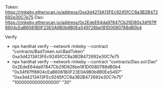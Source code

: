 Token: https://rinkeby.etherscan.io/address/0xa3d4213A13FEc9245fCC8a3B2B472692e30C7e75
Dao: https://rinkeby.etherscan.io/address/0x2EdeE64da97847Cb29D80x34f97ff8604cEaB6081B0F23E0A9B0b8B0Ee549726be181D0080788dB0b4

Verify
* npx hardhat verify --network rinkeby --contract "contracts/BadToken.sol:BadToken" 0xa3d4213A13FEc9245fCC8a3B2B472692e30C7e75
* npx hardhat verify --network rinkeby --contract "contracts/Dao.sol:Dao" 0x2EdeE64da97847Cb29D826be181D0080788dB0b4 "0x34f97ff8604cEaB6081B0F23E0A9B0b8B0Ee5497" "0xa3d4213A13FEc9245fCC8a3B2B472692e30C7e75" "10000000000000000" "30"
